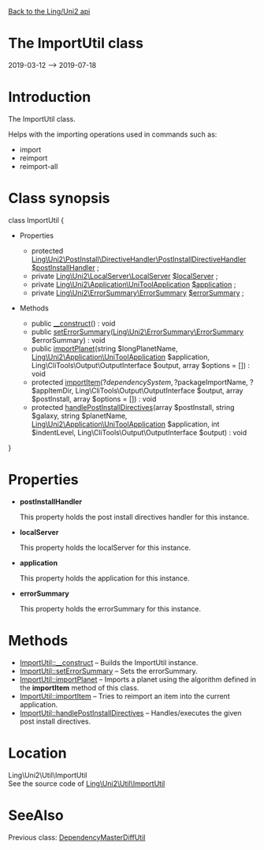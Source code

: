 [Back to the Ling/Uni2 api](https://github.com/lingtalfi/Uni2/blob/master/doc/api/Ling/Uni2.md)



The ImportUtil class
================
2019-03-12 --> 2019-07-18






Introduction
============

The ImportUtil class.

Helps with the importing operations used in commands such as:
- import
- reimport
- reimport-all



Class synopsis
==============


class <span class="pl-k">ImportUtil</span>  {

- Properties
    - protected [Ling\Uni2\PostInstall\DirectiveHandler\PostInstallDirectiveHandler](https://github.com/lingtalfi/Uni2/blob/master/doc/api/Ling/Uni2/PostInstall/DirectiveHandler/PostInstallDirectiveHandler.md) [$postInstallHandler](#property-postInstallHandler) ;
    - private [Ling\Uni2\LocalServer\LocalServer](https://github.com/lingtalfi/Uni2/blob/master/doc/api/Ling/Uni2/LocalServer/LocalServer.md) [$localServer](#property-localServer) ;
    - private [Ling\Uni2\Application\UniToolApplication](https://github.com/lingtalfi/Uni2/blob/master/doc/api/Ling/Uni2/Application/UniToolApplication.md) [$application](#property-application) ;
    - private [Ling\Uni2\ErrorSummary\ErrorSummary](https://github.com/lingtalfi/Uni2/blob/master/doc/api/Ling/Uni2/ErrorSummary/ErrorSummary.md) [$errorSummary](#property-errorSummary) ;

- Methods
    - public [__construct](https://github.com/lingtalfi/Uni2/blob/master/doc/api/Ling/Uni2/Util/ImportUtil/__construct.md)() : void
    - public [setErrorSummary](https://github.com/lingtalfi/Uni2/blob/master/doc/api/Ling/Uni2/Util/ImportUtil/setErrorSummary.md)([Ling\Uni2\ErrorSummary\ErrorSummary](https://github.com/lingtalfi/Uni2/blob/master/doc/api/Ling/Uni2/ErrorSummary/ErrorSummary.md) $errorSummary) : void
    - public [importPlanet](https://github.com/lingtalfi/Uni2/blob/master/doc/api/Ling/Uni2/Util/ImportUtil/importPlanet.md)(string $longPlanetName, [Ling\Uni2\Application\UniToolApplication](https://github.com/lingtalfi/Uni2/blob/master/doc/api/Ling/Uni2/Application/UniToolApplication.md) $application, Ling\CliTools\Output\OutputInterface $output, array $options = []) : void
    - protected [importItem](https://github.com/lingtalfi/Uni2/blob/master/doc/api/Ling/Uni2/Util/ImportUtil/importItem.md)(?$dependencySystem, ?$packageImportName, ?$appItemDir, Ling\CliTools\Output\OutputInterface $output, array $postInstall, array $options = []) : void
    - protected [handlePostInstallDirectives](https://github.com/lingtalfi/Uni2/blob/master/doc/api/Ling/Uni2/Util/ImportUtil/handlePostInstallDirectives.md)(array $postInstall, string $galaxy, string $planetName, [Ling\Uni2\Application\UniToolApplication](https://github.com/lingtalfi/Uni2/blob/master/doc/api/Ling/Uni2/Application/UniToolApplication.md) $application, int $indentLevel, Ling\CliTools\Output\OutputInterface $output) : void

}




Properties
=============

- <span id="property-postInstallHandler"><b>postInstallHandler</b></span>

    This property holds the post install directives handler for this instance.
    
    

- <span id="property-localServer"><b>localServer</b></span>

    This property holds the localServer for this instance.
    
    

- <span id="property-application"><b>application</b></span>

    This property holds the application for this instance.
    
    

- <span id="property-errorSummary"><b>errorSummary</b></span>

    This property holds the errorSummary for this instance.
    
    



Methods
==============

- [ImportUtil::__construct](https://github.com/lingtalfi/Uni2/blob/master/doc/api/Ling/Uni2/Util/ImportUtil/__construct.md) &ndash; Builds the ImportUtil instance.
- [ImportUtil::setErrorSummary](https://github.com/lingtalfi/Uni2/blob/master/doc/api/Ling/Uni2/Util/ImportUtil/setErrorSummary.md) &ndash; Sets the errorSummary.
- [ImportUtil::importPlanet](https://github.com/lingtalfi/Uni2/blob/master/doc/api/Ling/Uni2/Util/ImportUtil/importPlanet.md) &ndash; Imports a planet using the algorithm defined in the **importItem** method of this class.
- [ImportUtil::importItem](https://github.com/lingtalfi/Uni2/blob/master/doc/api/Ling/Uni2/Util/ImportUtil/importItem.md) &ndash; Tries to reimport an item into the current application.
- [ImportUtil::handlePostInstallDirectives](https://github.com/lingtalfi/Uni2/blob/master/doc/api/Ling/Uni2/Util/ImportUtil/handlePostInstallDirectives.md) &ndash; Handles/executes the given post install directives.





Location
=============
Ling\Uni2\Util\ImportUtil<br>
See the source code of [Ling\Uni2\Util\ImportUtil](https://github.com/lingtalfi/Uni2/blob/master/Util/ImportUtil.php)



SeeAlso
==============
Previous class: [DependencyMasterDiffUtil](https://github.com/lingtalfi/Uni2/blob/master/doc/api/Ling/Uni2/Util/DependencyMasterDiffUtil.md)<br>
